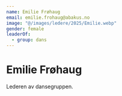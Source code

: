 ```yaml
---
name: Emilie Frøhaug
email: emilie.frohaug@abakus.no
image: "@/images/ledere/2025/Emilie.webp"
gender: female
leaderOf:
  - group: dans
---
```


# Emilie Frøhaug

Lederen av dansegruppen.
